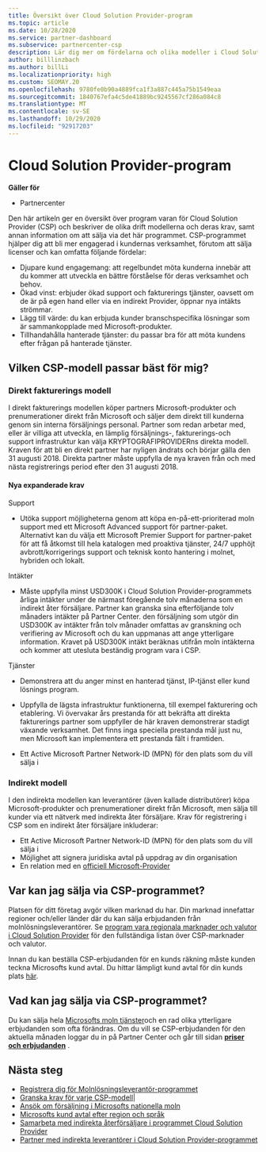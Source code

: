```yaml
---
title: Översikt över Cloud Solution Provider-program
ms.topic: article
ms.date: 10/28/2020
ms.service: partner-dashboard
ms.subservice: partnercenter-csp
description: Lär dig mer om fördelarna och olika modeller i Cloud Solution Provider (CSP)-programmet som hjälper företaget att växa med nya kunder och nya expert kunskaper.
author: billlinzbach
ms.author: billLi
ms.localizationpriority: high
ms.custom: SEOMAY.20
ms.openlocfilehash: 9780fe0b90a4889fca1f3a887c445a75b1549eaa
ms.sourcegitcommit: 1840767efa4c5de41889bc9245567cf286a084c8
ms.translationtype: MT
ms.contentlocale: sv-SE
ms.lasthandoff: 10/29/2020
ms.locfileid: "92917203"
---
```

# <a name="cloud-solution-provider-program"></a>Cloud Solution Provider-program 

**Gäller för**

- Partnercenter


Den här artikeln ger en översikt över program varan för Cloud Solution Provider (CSP) och beskriver de olika drift modellerna och deras krav, samt annan information om att sälja via det här programmet.  CSP-programmet hjälper dig att bli mer engagerad i kundernas verksamhet, förutom att sälja licenser och kan omfatta följande fördelar: 

- Djupare kund engagemang: att regelbundet möta kunderna innebär att du kommer att utveckla en bättre förståelse för deras verksamhet och behov.
- Ökad vinst: erbjuder ökad support och fakturerings tjänster, oavsett om de är på egen hand eller via en indirekt Provider, öppnar nya intäkts strömmar.  
- Lägg till värde: du kan erbjuda kunder branschspecifika lösningar som är sammankopplade med Microsoft-produkter.
- Tillhandahålla hanterade tjänster: du passar bra för att möta kundens efter frågan på hanterade tjänster. 

## <a name="which-csp-model-is-best-for-me"></a>Vilken CSP-modell passar bäst för mig?

### <a name="direct-bill-model"></a>Direkt fakturerings modell

 I direkt fakturerings modellen köper partners Microsoft-produkter och prenumerationer direkt från Microsoft och säljer dem direkt till kunderna genom sin interna försäljnings personal. Partner som redan arbetar med, eller är villiga att utveckla, en lämplig försäljnings-, fakturerings-och support infrastruktur kan välja KRYPTOGRAFIPROVIDERns direkta modell. Kraven för att bli en direkt partner har nyligen ändrats och börjar gälla den 31 augusti 2018. Direkta partner måste uppfylla de nya kraven från och med nästa registrerings period efter den 31 augusti 2018.

#### <a name="new-expanded-requirements"></a>Nya expanderade krav

Support

- Utöka support möjligheterna genom att köpa en-på-ett-prioriterad moln support med ett Microsoft Advanced support för partner-paket. Alternativt kan du välja ett Microsoft Premier Support for partner-paket för att få åtkomst till hela katalogen med proaktiva tjänster, 24/7 upphöjt avbrott/korrigerings support och teknisk konto hantering i molnet, hybriden och lokalt.

Intäkter

- Måste uppfylla minst USD300K i Cloud Solution Provider-programmets årliga intäkter under de närmast föregående tolv månaderna som en indirekt åter försäljare. Partner kan granska sina efterföljande tolv månaders intäkter på Partner Center. den försäljning som utgör din USD300K av intäkter från tolv månader omfattas av granskning och verifiering av Microsoft och du kan uppmanas att ange ytterligare information. Kravet på USD300K intäkt beräknas utifrån moln intäkterna och kommer att utesluta beständig program vara i CSP.

Tjänster

- Demonstrera att du anger minst en hanterad tjänst, IP-tjänst eller kund lösnings program. 

- Uppfylla de lägsta infrastruktur funktionerna, till exempel fakturering och etablering. Vi övervakar års prestanda för att bekräfta att direkta fakturerings partner som uppfyller de här kraven demonstrerar stadigt växande verksamhet. Det finns inga speciella prestanda mål just nu, men Microsoft kan implementera ett prestanda fält i framtiden.

- Ett Active Microsoft Partner Network-ID (MPN) för den plats som du vill sälja i

### <a name="indirect-model"></a>Indirekt modell

I den indirekta modellen kan leverantörer (även kallade distributörer) köpa Microsoft-produkter och prenumerationer direkt från Microsoft, men sälja till kunder via ett nätverk med indirekta åter försäljare. Krav för registrering i CSP som en indirekt åter försäljare inkluderar:

- Ett Active Microsoft Partner Network-ID (MPN) för den plats som du vill sälja i
- Möjlighet att signera juridiska avtal på uppdrag av din organisation
- En relation med en [officiell Microsoft-Provider](https://partnercenter.microsoft.com/partner/find-a-provider)

## <a name="where-can-i-sell-through-the-csp-program"></a>Var kan jag sälja via CSP-programmet?

Platsen för ditt företag avgör vilken marknad du har. Din marknad innefattar regioner och/eller länder där du kan sälja erbjudanden från molnlösningsleverantörer. Se [program vara regionala marknader och valutor i Cloud Solution Provider](regional-authorization-overview.md) för den fullständiga listan över CSP-marknader och valutor.

Innan du kan beställa CSP-erbjudanden för en kunds räkning måste kunden teckna Microsofts kund avtal. Du hittar lämpligt kund avtal för din kunds plats [här](agreements.md).  

## <a name="what-can-i-sell-through-the-csp-program"></a>Vad kan jag sälja via CSP-programmet?

Du kan sälja hela [Microsofts moln tjänster](https://partner.microsoft.com/cloud-solution-provider/products-and-services)och en rad olika ytterligare erbjudanden som ofta förändras. Om du vill se CSP-erbjudanden för den aktuella månaden loggar du in på Partner Center och går till sidan [**priser och erbjudanden**](https://partnercenter.microsoft.com/pcv/sales) .

## <a name="next-steps"></a>Nästa steg

- [Registrera dig för Molnlösningsleverantör-programmet](enrolling-in-the-csp-program.md)
- [Granska krav för varje CSP-modell](https://partnercenter.microsoft.com/partner/cloud-solution-provider)|
- [Ansök om försäljning i Microsofts nationella moln](csp-national-clouds-overview.md)
- [Microsofts kund avtal efter region och språk](agreements.md)
- [Samarbeta med indirekta återförsäljare i programmet Cloud Solution Provider](indirect-provider-tasks-in-partner-center.md)
- [Partner med indirekta leverantörer i Cloud Solution Provider-programmet](indirect-reseller-tasks-in-partner-center.md)
